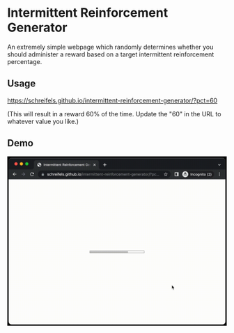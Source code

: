 # Intermittent Reinforcement Generator

An extremely simple webpage which randomly determines whether you should administer a reward based on a target intermittent reinforcement percentage.

## Usage

https://schreifels.github.io/intermittent-reinforcement-generator/?pct=60

(This will result in a reward 60% of the time. Update the "60" in the URL to whatever value you like.)

## Demo

<img src="https://raw.githubusercontent.com/schreifels/intermittent-reinforcement-generator/main/demo.gif" alt="">
